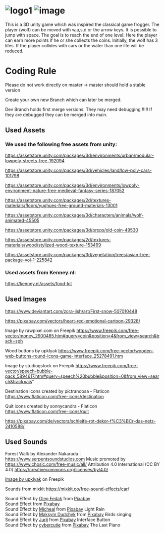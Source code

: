 # ![logo1](https://github.com/beckaa/AnimalStreetCrossing/assets/44342265/c4724f88-1432-4968-ad62-0a2f175df5a4) ![image](https://github.com/beckaa/AnimalStreetCrossing/assets/139639918/79f1f0e6-67fc-45dc-8a04-3454f4c6245c)


This is a 3D unity game which was inspired the classical game frogger. The player (wolf) can be moved with w,a,s,d or the arrow keys. It is possible to jump with space. The goal is to reach the end of one level. Here the player can earn more points if he or she collects the coins. Initially, the wolf has 3 lifes. If the player collides with cars or the water than one life will be reduced.


# Coding Rule
Please do not work directly on master -> master should hold a stable version

Create your own new Branch which can later be merged.

Dev Branch holds first merge versions. They may need debugging !!!!!
If they are debugged they can be merged into main.

## Used Assets
### We used the following free assets from unity:

https://assetstore.unity.com/packages/3d/environments/urban/modular-lowpoly-streets-free-192094

https://assetstore.unity.com/packages/3d/vehicles/land/low-poly-cars-101798

https://assetstore.unity.com/packages/3d/environments/lowpoly-environment-nature-free-medieval-fantasy-series-187052

https://assetstore.unity.com/packages/2d/textures-materials/floors/yughues-free-ground-materials-13001

https://assetstore.unity.com/packages/3d/characters/animals/wolf-animated-45505

https://assetstore.unity.com/packages/3d/props/old-coin-49530

https://assetstore.unity.com/packages/2d/textures-materials/wood/stylized-wood-texture-153499

https://assetstore.unity.com/packages/3d/vegetation/trees/asian-tree-package-vol-1-225842

### Used assets from Kenney.nl:

https://kenney.nl/assets/food-kit

## Used Images

https://www.deviantart.com/zora-iish/art/First-snow-507010448

https://pixabay.com/vectors/heart-red-emotional-cartoon-29328/

Image by rawpixel.com on Freepik
https://www.freepik.com/free-vector/money_2900485.htm#query=coin&position=4&from_view=search&track=sph 

Wood buttons by upklyak
https://www.freepik.com/free-vector/wooden-web-buttons-round-icons-game-interface_25278491.htm

Image by studiogstock on Freepik
https://www.freepik.com/free-vector/speech-bubble-pack_5894617.htm#query=speech%20bubble&position=0&from_view=search&track=ais"

Destination icons created by pictranoosa - Flaticon
https://www.flaticon.com/free-icons/destination

Quit icons created by sonnycandra - Flaticon
https://www.flaticon.com/free-icons/quit

https://pixabay.com/de/vectors/schleife-rot-dekor-f%C3%BCr-das-netz-2410588/

## Used Sounds
Forest Walk by Alexander Nakarada | https://www.serpentsoundstudios.com
Music promoted by https://www.chosic.com/free-music/all/
Attribution 4.0 International (CC BY 4.0)
https://creativecommons.org/licenses/by/4.0/

<a href="https://www.freepik.com/free-vector/game-ui-scrolls-wooden-boards-antique-parchments-cartoon-menu-interface-wood-textured-planks-gui-graphic-design-elements-user-panel-with-settings-options-adventure-isolated-2d-vector-set_18482109.htm#page=4&query=button&position=27&from_view=author">Image by upklyak</a> on Freepik

Sounds from mixkit https://mixkit.co/free-sound-effects/car/

Sound Effect by <a href="https://pixabay.com/de/users/soulprodmusic-30064790/?utm_source=link-attribution&utm_medium=referral&utm_campaign=music&utm_content=140381">Oleg Fedak</a> from <a href="https://pixabay.com/sound-effects//?utm_source=link-attribution&utm_medium=referral&utm_campaign=music&utm_content=140381">Pixabay</a><br>
Sound Effect from <a href="https://pixabay.com/?utm_source=link-attribution&utm_medium=referral&utm_campaign=music&utm_content=37075">Pixabay</a><br>
Sound Effect by <a href="https://pixabay.com/de/users/soundsforyou-4861230/?utm_source=link-attribution&utm_medium=referral&utm_campaign=music&utm_content=114354">Micheal</a> from <a href="https://pixabay.com/sound-effects//?utm_source=link-attribution&utm_medium=referral&utm_campaign=music&utm_content=114354">Pixabay</a> Light Rain<br>
Sound Effect by <a href="https://pixabay.com/de/users/white_records-32584949/?utm_source=link-attribution&utm_medium=referral&utm_campaign=music&utm_content=146388">Maksym Dudchyk</a> from <a href="https://pixabay.com/sound-effects//?utm_source=link-attribution&utm_medium=referral&utm_campaign=music&utm_content=146388">Pixabay</a> Birds singing <br>
Sound Effect by <a href="https://pixabay.com/de/users/soundreality-31074404/?utm_source=link-attribution&utm_medium=referral&utm_campaign=music&utm_content=154180">Jurij</a> from <a href="https://pixabay.com/sound-effects//?utm_source=link-attribution&utm_medium=referral&utm_campaign=music&utm_content=154180">Pixabay</a> Interface Button <br>
Sound Effect by <a href="https://pixabay.com/de/users/cybercutie-22684503/?utm_source=link-attribution&utm_medium=referral&utm_campaign=music&utm_content=112677">cybercutie</a> from <a href="https://pixabay.com/sound-effects//?utm_source=link-attribution&utm_medium=referral&utm_campaign=music&utm_content=112677">Pixabay</a> The Last Piano <br>
